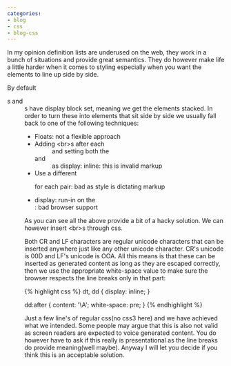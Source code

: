 ```yaml
---
categories:
- blog
- css
- blog-css
---
```


In my opinion definition lists are underused on the web, they work in a bunch of situations and provide great semantics. They do however make life a little harder when it comes to styling especially when you want the elements to line up side by side.

By default <dt>s and <dd>s have display block set, meaning we get the elements stacked. In order to turn these into elements that sit side by side we usually fall back to one of the following techniques:

- Floats: not a flexible approach
- Adding &lt;br&gt;s after each <dd> and setting both the <dt> and <dd> as display: inline: this is invalid markup
- Use a different <dl> for each pair: bad as style is dictating markup
- display: run-in on the <dt>: bad browser support

As you can see all the above provide a bit of a hacky solution. We can however insert &lt;br&gt;s through css.

Both CR and LF characters are regular unicode characters that can be inserted anywhere just like any other unicode character. CR's unicode is 00D and LF's unicode is OOA. All this means is that these can be inserted as generated content as long as they are escaped correctly, then we use the appropriate white-space value to make sure the browser respects the line breaks only in that part:

{% highlight css %}
dt, dd { display: inline; }

dd:after {
	content: '\A';
	white-space: pre;
}
{% endhighlight %}

Just a few line's of regular css(no css3 here) and we have achieved what we intended. Some people may argue that this is also not valid as screen readers are expected to voice generated content. You do however have to ask if this really is presentational as the line breaks do provide meaning(well maybe). Anyway I will let you decide if you think this is an acceptable solution.
